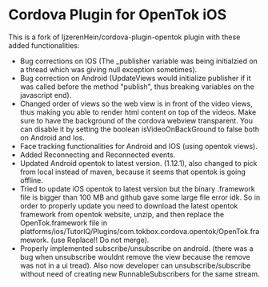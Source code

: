 Cordova Plugin for OpenTok iOS
===

This is a fork of IjzerenHein/cordova-plugin-opentok plugin with these added functionalities:

- Bug corrections on IOS (The _publisher variable was being initialzied on a thread which was giving null exception sometimes).
- Bug correction on Android (UpdateViews would initialize publisher if it was called before the method "publish", thus breaking variables on the javascript end).
- Changed order of views so the web view is in front of the video views, thus making you able to render html content on top of the videos. Make sure to have the background of the cordova webview transparent. You can disable it by setting the boolean isVideoOnBackGround to false both on Android and Ios.
- Face tracking functionalities for Android and IOS (using opentok views).
- Added Reconnecting and Reconnected events.
- Updated Android opentok to latest version. (1.12.1), also changed to pick from local instead of maven, because it seems that opentok is going offline.
- Tried to update iOS opentok to latest version but the binary .framework file is bigger than 100 MB and github gave some large file error idk. So in order to properly update you need to download the latest opentok framework from opentok website, unzip, and then replace the OpenTok.framework file in platforms/ios/TutorIQ/Plugins/com.tokbox.cordova.opentok/OpenTok.framework. (use Replace!! Do not merge).
- Properly implemented subscribe/unsubscribe on android. (there was a bug when unsubscribe wouldnt remove the view because the remove was not in a ui tread). Also now developer can unsubscribe/subscribe without need of creating new RunnableSubscribers for the same stream.